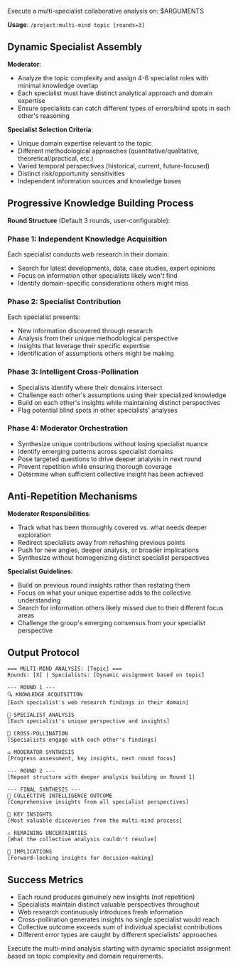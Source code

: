 Execute a multi-specialist collaborative analysis on: $ARGUMENTS

**Usage**: `/project:multi-mind topic [rounds=3]`

## Dynamic Specialist Assembly

**Moderator**: 
- Analyze the topic complexity and assign 4-6 specialist roles with minimal knowledge overlap
- Each specialist must have distinct analytical approach and domain expertise
- Ensure specialists can catch different types of errors/blind spots in each other's reasoning

**Specialist Selection Criteria**:
- Unique domain expertise relevant to the topic
- Different methodological approaches (quantitative/qualitative, theoretical/practical, etc.)
- Varied temporal perspectives (historical, current, future-focused)
- Distinct risk/opportunity sensitivities
- Independent information sources and knowledge bases

## Progressive Knowledge Building Process

**Round Structure** (Default 3 rounds, user-configurable):

### Phase 1: Independent Knowledge Acquisition
Each specialist conducts web research in their domain:
- Search for latest developments, data, case studies, expert opinions
- Focus on information other specialists likely won't find
- Identify domain-specific considerations others might miss

### Phase 2: Specialist Contribution
Each specialist presents:
- New information discovered through research
- Analysis from their unique methodological perspective  
- Insights that leverage their specific expertise
- Identification of assumptions others might be making

### Phase 3: Intelligent Cross-Pollination
- Specialists identify where their domains intersect
- Challenge each other's assumptions using their specialized knowledge
- Build on each other's insights while maintaining distinct perspectives
- Flag potential blind spots in other specialists' analyses

### Phase 4: Moderator Orchestration
- Synthesize unique contributions without losing specialist nuance
- Identify emerging patterns across specialist domains
- Pose targeted questions to drive deeper analysis in next round
- Prevent repetition while ensuring thorough coverage
- Determine when sufficient collective insight has been achieved

## Anti-Repetition Mechanisms

**Moderator Responsibilities**:
- Track what has been thoroughly covered vs. what needs deeper exploration
- Redirect specialists away from rehashing previous points
- Push for new angles, deeper analysis, or broader implications
- Synthesize without homogenizing distinct specialist perspectives

**Specialist Guidelines**:
- Build on previous round insights rather than restating them
- Focus on what your unique expertise adds to the collective understanding
- Search for information others likely missed due to their different focus areas
- Challenge the group's emerging consensus from your specialist perspective

## Output Protocol

```
=== MULTI-MIND ANALYSIS: [Topic] ===
Rounds: [X] | Specialists: [Dynamic assignment based on topic]

--- ROUND 1 ---
🔍 KNOWLEDGE ACQUISITION
[Each specialist's web research findings in their domain]

🎯 SPECIALIST ANALYSIS  
[Each specialist's unique perspective and insights]

🔄 CROSS-POLLINATION
[Specialists engage with each other's findings]

⚖️ MODERATOR SYNTHESIS
[Progress assessment, key insights, next round focus]

--- ROUND 2 ---
[Repeat structure with deeper analysis building on Round 1]

--- FINAL SYNTHESIS ---
🧠 COLLECTIVE INTELLIGENCE OUTCOME
[Comprehensive insights from all specialist perspectives]

🎯 KEY INSIGHTS
[Most valuable discoveries from the multi-mind process]

⚠️ REMAINING UNCERTAINTIES  
[What the collective analysis couldn't resolve]

🔮 IMPLICATIONS
[Forward-looking insights for decision-making]
```

## Success Metrics
- Each round produces genuinely new insights (not repetition)
- Specialists maintain distinct valuable perspectives throughout
- Web research continuously introduces fresh information
- Cross-pollination generates insights no single specialist would reach
- Collective outcome exceeds sum of individual specialist contributions
- Different error types are caught by different specialists' approaches

Execute the multi-mind analysis starting with dynamic specialist assignment based on topic complexity and domain requirements.
